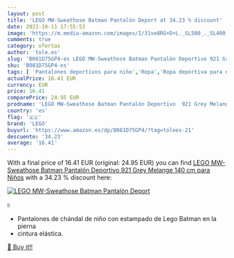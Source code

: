 ```yaml
---
layout: post
title: 'LEGO MW-Sweathose Batman Pantalón Deport at 34.23 % discount'
date: 2021-10-11 17:55:53
image: 'https://m.media-amazon.com/images/I/31ve8RG+D+L._SL500_._SL400_.jpg'
comments: true
category: ofertas
author: 'tole.es'
slug: 'B081D75GP4-es LEGO MW-Sweathose Batman Pantalón Deportivo 921 Grey...'
sku: 'B081D75GP4-es'
tags: [ 'Pantalones deportivos para niño','Ropa','Ropa deportiva para niño','Ropa para niño','lego', ]
actualPrice: 16.41 EUR
currency: EUR
price: 16.41
comparePrice: 24.95 EUR
prodname: 'LEGO MW-Sweathose Batman Pantalón Deportivo  921 Grey Melange  140 cm para Niños'
country: 'es'
flag: '🇪🇸'
brand: 'LEGO'
buyurl: 'https://www.amazon.es/dp/B081D75GP4/?tag=tolees-21'
descuento: '34.23'
average: '16.41'
---
```


With a final price of 16.41 EUR (original: 24.95 EUR) you can find [LEGO MW-Sweathose Batman Pantalón Deportivo  921 Grey Melange  140 cm para Niños](https://www.amazon.es/dp/B081D75GP4/?tag=tolees-21) with a  34.23 % discount here:

[![LEGO MW-Sweathose Batman Pantalón Deport](https://m.media-amazon.com/images/I/31ve8RG+D+L._SL500_._SL400_.jpg)](https://www.amazon.es/dp/B081D75GP4/?tag=tolees-21)

ℹ️:

- Pantalones de chándal de niño con estampado de Lego Batman en la pierna
- cintura elástica.

[🛒 Buy it!!](https://www.amazon.es/dp/B081D75GP4/?tag=tolees-21)
